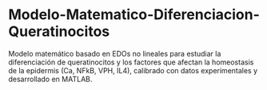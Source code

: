 # Modelo-Matematico-Diferenciacion-Queratinocitos
Modelo matemático basado en EDOs no lineales para estudiar la diferenciación de queratinocitos y los factores que afectan la homeostasis de la epidermis (Ca, NFkB, VPH, IL4), calibrado con datos experimentales y desarrollado en MATLAB.
